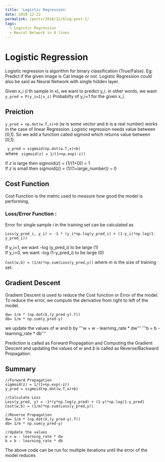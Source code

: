 ```yaml
---
title: 'Logistic Regression'
date: 2018-12-22
permalink: /posts/2018/12/blog-post-2/
tags:
  - Logistic Regression
  - Neural Network in 8 lines
---
```


# Logistic Regression
Logistic regression is algorithm for binary classification (True/False). Eg: Predict if the given image is Cat Image or not. Logistic Regression could also be said as Neural Network with single hidden layer.

Given x_i (*i* th sample in x), we want to predict y_i. in other words, we want  ```y_pred = P(y_i=1|x_i)```  Probabilty of y_i=1 for the given x_i.


## Preiction
``` y_pred = np.dot(w.T,x)+b ```
(*w* is some vector and *b* is a real number)
works in the case of linear Regression. Logistic regression needs value between [0,1]. So we add a function called sigmoid which returns value between [0,1].

```  y_pred = sigmoid(np.dot(w.T,x)+b) ``` <br>
where  ```  sigmoid(z) = 1/(1+np.exp(-z)) ```

If *z* is large then sigmoid(*z*) = (1/(1+0)) = 1 <br>
If *z* is small then sigmoid(*z*) = (1/(1+large_number)) ~ 0


## Cost Function
Cost Function is the metric used to measure how good the model is performing,

### Loss/Error Function :
Error for single sample *i* in the training set can be calculated as

 ```Loss(y_pred_i, y_i) = -1 * (y_i*np.log(y_pred_i) + (1-y_i)*np.log(1-y_pred_i)) ```

 If y_i=1, we want -log (y_pred_i) to be large (1) <br>
 If y_i=0, we want -log (1-y_pred_i) to be large (0) <br>

 ```Cost(w,b) = (1/m)*np.sum(Loss(y_pred,y))```
 where *m* is the size of training set.


## Gradient Descent
Gradient Descent is used to reduce the Cost function or Error of the model. To reduce the error, we compute the derivative from right to left of the model.

```
dw= 1/m * (np.dot(X,(y_pred-y).T))
db= 1/m * np.sum(y_pred-y)
```

we update the values of *w* and *b* by
'''w = w - learning_rate * dw'''
'''b = b - learning_rate * db'''


Prediction is called as Forward Propagation and Computing the Gradient Descent and updating the values of *w* and *b* is called as Reverse/Backward Propagation.

## Summary


```
//Forward Propagation
sigmoid(z) = 1/(1+np.exp(-z))
y_pred = sigmoid(np.dot(w.T,x)+b)

//Calculate Loss
Loss(y_pred, y) = -1*(y*np.log(y_pred) + (1-y)*np.log(1-y_pred)
Cost(w,b) = (1/m)*np.sum(Loss(y_pred,y))

//Reverse Propagation
dw= 1/m * (np.dot(X,(y_pred-y).T))
db= 1/m * np.sum(y_pred-y)

//Update the values
w = w - learning_rate * dw
b = b - learning_rate * db
```
The above code can be run for multiple iterations until the error of the model reduces
